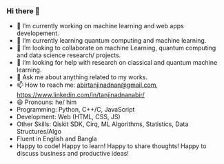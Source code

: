### Hi there 👋

<!--
**tanjinadnanabir/tanjinadnanabir** is a ✨ _special_ ✨ repository because its `README.md` (this file) appears on your GitHub profile.

Here are some ideas to get you started: -->

- 🔭 I’m currently working on machine learning and web apps developement.
- 🌱 I’m currently learning quantum computing and machine learning.
- 👯 I’m looking to collaborate on machine Learning, quantum computing and data science research/ projects.
- 🤔 I’m looking for help with research on classical and quantum machine learning.
- 💬 Ask me about anything related to my works.
- 📫 How to reach me: abirtanjinadnan@gmail.com, https://www.linkedin.com/in/tanjinadnanabir/
- 😄 Pronouns: he/ him
- Programming: Python, C++/C, JavaScript
- Development: Web (HTML, CSS, JS)
- Other Skills: Qiskit SDK, Cirq, ML Algorithms, Statistics, Data Structures/Algo
- Fluent in English and Bangla
- Happy to code! Happy to learn! Happy to share thoughts! Happy to discuss business and productive ideas!
<!-- - ⚡ Fun fact: ... -->

